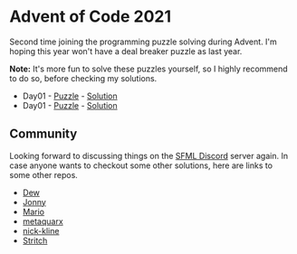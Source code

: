 # Advent of Code 2021

Second time joining the programming puzzle solving during Advent.
I'm hoping this year won't have a deal breaker puzzle as last year.

**Note:** It's more fun to solve these puzzles yourself, so I highly recommend to do so, before checking my solutions.

- Day01 - [Puzzle](https://adventofcode.com/2021/day/1) - [Solution](Day01/)
- Day01 - [Puzzle](https://adventofcode.com/2021/day/2) - [Solution](Day02/)

## Community

Looking forward to discussing things on the [SFML Discord](https://discord.gg/nr4X7Fh) server again.
In case anyone wants to checkout some other solutions, here are links to some other repos.

- [Dew](https://github.com/crumblingstatue/advent-of-code)
- [Jonny](https://github.com/JonnyPtn/AOC)
- [Mario](https://github.com/MarioLiebisch/Advent-of-Code-2021)
- [metaquarx](https://gitlab.com/metaquarx/aoc)
- [nick-kline](https://github.com/nick-kline/AOC2021)
- [Stritch](https://github.com/MetGang/Advent-of-Code)